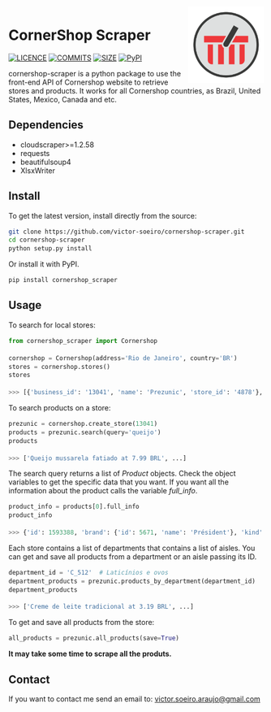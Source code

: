 <img src="https://github.com/victor-soeiro/Cornershop-Scraper/blob/main/src/cornershop_scraper_logo.png?raw=true" width=150 height=150 align="right">

CornerShop Scraper
=================
[![LICENCE](https://img.shields.io/github/license/victor-soeiro/cornershop-scraper)](https://github.com/victor-soeiro/cornershop-scraper/blob/main/LICENSE)
[![COMMITS](https://img.shields.io/github/last-commit/victor-soeiro/cornershop-scraper)](https://img.shields.io/github/last-commit/victor-soeiro/cornershop-scraper)
[![SIZE](https://img.shields.io/github/repo-size/victor-soeiro/cornershop-scraper?label=size)]()
[![PyPI](https://img.shields.io/pypi/v/cornershop-scraper)]()

cornershop-scraper is a python package to use the front-end API of Cornershop website to retrieve stores and products.
It works for all Cornershop countries, as Brazil, United States, Mexico, Canada and etc.

Dependencies
------------

- cloudscraper>=1.2.58
- requests
- beautifulsoup4
- XlsxWriter

Install
-------
To get the latest version, install directly from the source:

``` bash
git clone https://github.com/victor-soeiro/cornershop-scraper.git
cd cornershop-scraper
python setup.py install
```

Or install it with PyPI.
``` bash
pip install cornershop_scraper
```

Usage
-----

To search for local stores:
``` python
from cornershop_scraper import Cornershop

cornershop = Cornershop(address='Rio de Janeiro', country='BR')
stores = cornershop.stores()
stores

>>> [{'business_id': '13041', 'name': 'Prezunic', 'store_id': '4878'}, ...]
```

To search products on a store:
``` python
prezunic = cornershop.create_store(13041)
products = prezunic.search(query='queijo')
products

>>> ['Queijo mussarela fatiado at 7.99 BRL', ...]
```
The search query returns a list of *Product* objects. Check the object variables to get the specific data that you want. If you want all the information about the product
calls the variable *full_info*.

```python
product_info = products[0].full_info
product_info

>>> {'id': 1593388, 'brand': {'id': 5671, 'name': 'Président'}, 'kind': 'PRODUCT', ...}
```

Each store contains a list of departments that contains a list of aisles. You can get and save all products from a department or an aisle passing its ID.

```python
department_id = 'C_512'  # Laticínios e ovos
department_products = prezunic.products_by_department(department_id)
department_products

>>> ['Creme de leite tradicional at 3.19 BRL', ...]
```

To get and save all products from the store:
``` python
all_products = prezunic.all_products(save=True)
```

**It may take some time to scrape all the produts.**

Contact
-------
If you want to contact me send an email to: victor.soeiro.araujo@gmail.com
